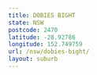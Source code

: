 ```yaml
---
title: DOBIES BIGHT
state: NSW
postcode: 2470
latitude: -28.92786
longitude: 152.749759
url: /nsw/dobies-bight/
layout: suburb
---
```

